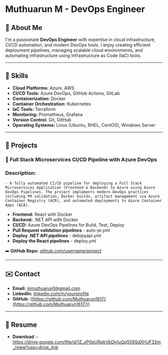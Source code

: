 
# Muthuarun M - DevOps Engineer

## 👋 About Me
I'm a passionate **DevOps Engineer** with expertise in cloud infrastructure, CI/CD automation, and modern DevOps tools. I enjoy creating efficient deployment pipelines, managing scalable cloud environments, and automating infrastructure using Infrastructure as Code (IaC) tools.

---

## 🚀 Skills

- **Cloud Platforms:** Azure, AWS
- **CI/CD Tools:** Azure DevOps, GitHub Actions, GitLab
- **Containerization:** Docker
- **Container Orchestration:** Kubernetes
- **IaC Tools:** Terraform
- **Monitoring:** Prometheus, Grafana
- **Version Control:** Git, GitHub
- **Operating Systems:** Linux (Ubuntu, RHEL, CentOS), Windows Server

---

## 📂 Projects

### 🚀 Full Stack Microservices CI/CD Pipeline with Azure DevOps

### Description:
    - A fully automated CI/CD pipeline for deploying a Full Stack Microservices Application (Frontend & Backend) to Azure using Azure DevOps Pipelines. The project implements modern DevOps practices including PR validation, Docker builds, artifact management via Azure Container Registry (ACR), and automated deployments to Azure Container Apps (ACA).
    
- **Frontend:** React with Docker
- **Backend:** .NET API with Docker
- **CI/CD:** Azure DevOps Pipelines for Build, Test, Deploy
- **Pull Request validation pipelines** - auto-pr.yml
- **Deploy .NET API pipelines** - delopyapi.yml
- **Deploy the React pipelines** - deploy.yml

➡️ **GitHub Repo:** [github.com/username/project](https://github.com/username/project)

---


## ✉️ Contact

- **Email:** mmuthuarun1@gmail.com
- **LinkedIn:** [linkedin.com/in/yourprofile](https://linkedin.com/in/yourprofile)
- **GitHub:** ([https://github.com/Muthuarun1617](https://github.com/Muthuarun1617/))

---

## 📄 Resume

- **Download** :- https://drive.google.com/file/d/1Z_xP0eURpkVbDjrIuQq559SdXHJF32m_/view?usp=drive_link 
